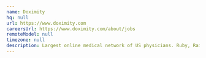 ```yaml
---
name: Doximity
hq: null
url: https://www.doximity.com
careersUrl: https://www.doximity.com/about/jobs
remoteModel: null
timezone: null
description: Largest online medical network of US physicians. Ruby, Rails, Go, JavaScript, MySQL.
---
```

